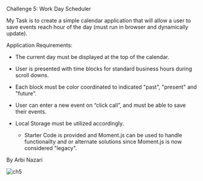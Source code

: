 
Challenge 5: Work Day Scheduler 

My Task is to create a simple calendar application that will allow a 
user to save events reach hour of the day (must run in browser and dynamically update).

Application Requirements:

-	The current day must be displayed at the top of the calendar.
-	User is presented with time blocks for standard business hours during 
    scroll downs.
-	Each block must be color coordinated to indicated "past", "present" and "future".
-	User can enter a new event on “click call”, and must be able to save their events.
-	Local Storage must be utilized accordingly.


       - Starter Code is provided and Moment.js can be used to handle functionailty and or
         alternate solutions since Moment.js is now considered "legacy". 

By Arbi Nazari

![ch5](https://user-images.githubusercontent.com/95839411/151681555-f34a22a8-fcd7-4d8a-8652-272918cb452a.jpg)
